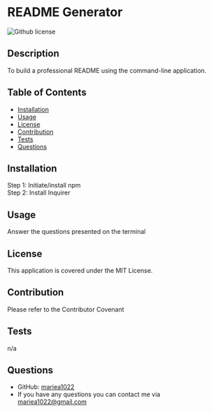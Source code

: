 # README Generator
![Github license](https://img.shields.io/badge/License-MIT-yellow.svg)

## Description
To build a professional README using the command-line application.

## Table of Contents
- [Installation](#installation)
- [Usage](#usage)
- [License](#license)
- [Contribution](#contribution)
- [Tests](#tests)
- [Questions](#questions)

## Installation 
Step 1: Initiate/install npm <br> Step 2: Install Inquirer

## Usage 
Answer the questions presented on the terminal

## License 
This application is covered under the MIT License.

## Contribution 
Please refer to the Contributor Covenant

## Tests 
n/a

## Questions
- GitHub: [mariea1022](https://github.com/mariea1022)
- If you have any questions you can contact me via mariea1022@gmail.com

